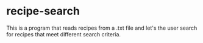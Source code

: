 # recipe-search

This is a program that reads recipes from a .txt file and let's the user search for recipes that meet different search criteria.
